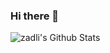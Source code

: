 ### Hi there 🔭

<img align="left" alt="zadli's Github Stats" src="https://github-readme-stats.vercel.app/api?username=zadli&show_icons=true&hide_border=true" />

<!--
**zadli/zadli** is a ✨ _special_ ✨ repository because its `README.md` (this file) appears on your GitHub profile.

Here are some ideas to get you started:

- 🔭 I’m currently working on ...
- 🌱 I’m currently learning ...
- 👯 I’m looking to collaborate on ...
- 🤔 I’m looking for help with ...
- 💬 Ask me about ...
- 📫 How to reach me: ...
- 😄 Pronouns: ...
- ⚡ Fun fact: ...
-->
